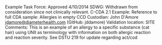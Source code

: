 Example Task Force: Approved 4/10/2014
SDWG: Withdrawn from consideration since not clinically relevant.
C-CDA 2.1 Example: <add templates included in example>
Reference to full CDA sample: Allergies in empty CCD
Custodian: John D'Amore jdamore@diameterhealth.com (GitHub: jddamore)
Validation location: SITE
Comments: This is an example of an allergy to a specific substance (cat hair) using UNII as terminology with information on both allergic reaction and reaction severity. See DSTU 219 for update regarding act/cod
